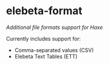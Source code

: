 elebeta-format
================================================================================
_Additional file formats support for Haxe_

Currently includes support for:

 - Comma-separated values (CSV)
 - Elebeta Text Tables (ETT)
